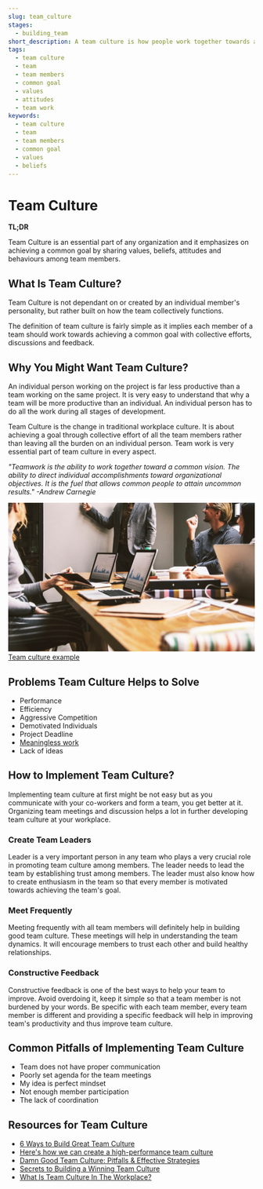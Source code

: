 ```yaml
---
slug: team_culture
stages:
  - building_team
short_description: A team culture is how people work together towards a common goal with team members sharing their values, beliefs, attitudes and behaviours.
tags:
  - team culture
  - team
  - team members
  - common goal
  - values
  - attitudes
  - team work
keywords:
  - team culture
  - team
  - team members
  - common goal
  - values
  - beliefs
---
```


# Team Culture

**TL;DR**

Team Culture is an essential part of any organization and it emphasizes on achieving a common goal by sharing values, beliefs, attitudes and behaviours among team members.

## What Is Team Culture?

Team Culture is not dependant on or created by an individual member's personality, but rather built on how the team collectively functions.

The definition of team culture is fairly simple as it implies each member of a team should work towards achieving a common goal with collective efforts, discussions and feedback.

## Why You Might Want Team Culture?

An individual person working on the project is far less productive than a team working on the same project. It is very easy to understand that why a team will be more productive than an individual. An individual person has to do all the work during all stages of development.

Team Culture is the change in traditional workplace culture. It is about achieving a goal through collective effort of all the team members rather than leaving all the burden on an individual person. Team work is very essential part of team culture in every aspect.

_"Teamwork is the ability to work together toward a common vision. The ability to direct individual accomplishments toward organizational objectives. It is the fuel that allows common people to attain uncommon results." -Andrew Carnegie_

![Team culture example](/files/team_culture.jpg)
[Team culture example](https://pixabay.com/photos/work-office-team-company-internet-5382501/)

## Problems Team Culture Helps to Solve

- Performance
- Efficiency
- Aggressive Competition
- Demotivated Individuals
- Project Deadline
- [Meaningless work](/problems/meaningless-work)
- Lack of ideas

## How to Implement Team Culture?

Implementing team culture at first might be not easy but as you communicate with your co-workers and form a team, you get better at it. Organizing team meetings and discussion helps a lot in further developing team culture at your workplace.

### Create Team Leaders

Leader is a very important person in any team who plays a very crucial role in promoting team culture among members. The leader needs to lead the team by establishing trust among members. The leader must also know how to create enthusiasm in the team so that every member is motivated towards achieving the team's goal.

### Meet Frequently

Meeting frequently with all team members will definitely help in building good team culture. These meetings will help in understanding the team dynamics. It will encourage members to trust each other and build healthy relationships.

### Constructive Feedback

Constructive feedback is one of the best ways to help your team to improve. Avoid overdoing it, keep it simple so that a team member is not burdened by your words.
Be specific with each team member, every team member is different and providing a specific feedback will help in improving team's productivity and thus improve team culture.

## Common Pitfalls of Implementing Team Culture

- Team does not have proper communication
- Poorly set agenda for the team meetings
- My idea is perfect mindset
- Not enough member participation
- The lack of coordination

## Resources for Team Culture

- [6 Ways to Build Great Team Culture](https://tallyfy.com/build-great-team-culture/)
- [Here's how we can create a high-performance team culture](https://www.indiatoday.in/education-today/jobs-and-careers/story/here-s-how-we-can-creating-a-high-performance-team-culture-1646350-2020-02-14)
- [Damn Good Team Culture: Pitfalls & Effective Strategies](https://standuply.com/blog/team-culture-effective-strategies/)
- [Secrets to Building a Winning Team Culture](https://www.keka.com/secrets-to-building-a-winning-team-culture/)
- [What Is Team Culture In The Workplace?](https://www.opensourcedworkplace.com/news/what-is-team-culture-in-the-workplace-five-ways-to-build-company-culture)
